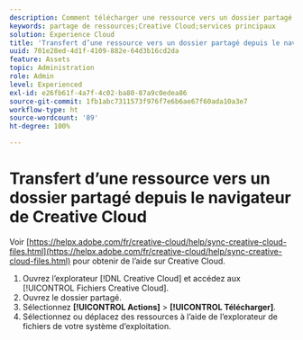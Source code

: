 ```yaml
---
description: Comment télécharger une ressource vers un dossier partagé du navigateur de Creative Cloud vers Experience Cloud.
keywords: partage de ressources;Creative Cloud;services principaux
solution: Experience Cloud
title: 'Transfert d’une ressource vers un dossier partagé depuis le navigateur de Creative Cloud '
uuid: 701e28ed-4d1f-4109-882e-64d3b16cd2da
feature: Assets
topic: Administration
role: Admin
level: Experienced
exl-id: e26fb61f-4a7f-4c02-ba80-87a9c0edea86
source-git-commit: 1fb1abc7311573f976f7e6b6ae67f60ada10a3e7
workflow-type: ht
source-wordcount: '89'
ht-degree: 100%

---
```


# Transfert d’une ressource vers un dossier partagé depuis le navigateur de Creative Cloud

Voir [https://helpx.adobe.com/fr/creative-cloud/help/sync-creative-cloud-files.html](https://helpx.adobe.com/fr/creative-cloud/help/sync-creative-cloud-files.html) pour obtenir de l’aide sur Creative Cloud.

1. Ouvrez l’explorateur [!DNL Creative Cloud] et accédez aux [!UICONTROL Fichiers Creative Cloud].
1. Ouvrez le dossier partagé.
1. Sélectionnez **[!UICONTROL Actions]** > **[!UICONTROL Télécharger]**.
1. Sélectionnez ou déplacez des ressources à l’aide de l’explorateur de fichiers de votre système d’exploitation.
